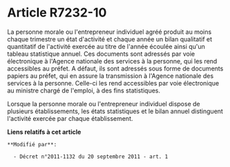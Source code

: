 # Article R7232-10

La personne morale ou l'entrepreneur individuel agréé produit au moins chaque trimestre un état d'activité et chaque année un
bilan qualitatif et quantitatif de l'activité exercée au titre de l'année écoulée ainsi qu'un tableau statistique annuel. Ces
documents sont adressés par voie électronique à l'Agence nationale des services à la personne, qui les rend accessibles au
préfet. A défaut, ils sont adressés sous forme de documents papiers au préfet, qui en assure la transmission à l'Agence
nationale des services à la personne. Celle-ci les rend accessibles par voie électronique au ministre chargé de l'emploi, à
des fins statistiques.

Lorsque la personne morale ou l'entrepreneur individuel dispose de plusieurs établissements, les états statistiques et le
bilan annuel distinguent l'activité exercée par chaque établissement.

**Liens relatifs à cet article**

	**Modifié par**:

	  - Décret n°2011-1132 du 20 septembre 2011 - art. 1
